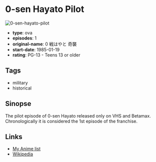 # 0-sen Hayato Pilot

![0-sen-hayato-pilot](https://cdn.myanimelist.net/images/anime/3/81775.jpg)

-   **type**: ova
-   **episodes**: 1
-   **original-name**: 0 戦はやと 奇襲
-   **start-date**: 1985-01-19
-   **rating**: PG-13 - Teens 13 or older

## Tags

-   military
-   historical

## Sinopse

The pilot episode of 0-sen Hayato released only on VHS and Betamax. Chronologically it is considered the 1st episode of the franchise.

## Links

-   [My Anime list](https://myanimelist.net/anime/33978/0-sen_Hayato_Pilot)
-   [Wikipedia](https://ja.wikipedia.org/wiki/0%E6%88%A6%E3%81%AF%E3%82%84%E3%81%A8#.E3.83.93.E3.83.87.E3.82.AA.E3.82.BD.E3.83.95.E3.83.88.E5.8C.96)
